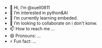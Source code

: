- 👋 Hi, I’m @xuell0811
- 👀 I’m interested in python&AI
- 🌱 I’m currently learning embeded.
- 💞️ I’m looking to collaborate on i don't konw.
- 📫 How to reach me ...
- 😄 Pronouns: ...
- ⚡ Fun fact: ...

<!---
xuell0811/xuell0811 is a ✨ special ✨ repository because its `README.md` (this file) appears on your GitHub profile.
You can click the Preview link to take a look at your changes.
--->
